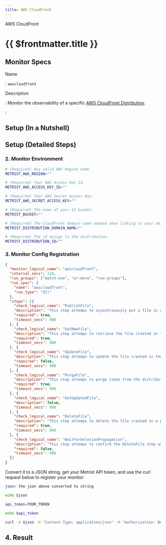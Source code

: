 ```yaml
---
title: AWS CloudFront
---
```


AWS CloudFront

# {{ $frontmatter.title }}

## Monitor Specs

Name

: `awscloudfront`

Description

: Monitor the observability of a specific [AWS CloudFront Distribution](https://aws.amazon.com/cloudfront/).

: &nbsp;

## Setup (In a Nutshell)

<!--@include: /parts/setup-in-a-nutshell.md-->

## Setup (Detailed Steps)

<!--@include: /parts/setup-detailed-steps-pre-requisites.md-->

### 2. Monitor Environment

<!--@include: /parts/setup-detailed-steps-2-monitor-configuration.md-->

```sh
# (Required) Any valid AWS Region name.
METRIST_AWS_REGION=""

# (Required) Your AWS Access Key Id.
METRIST_AWS_ACCESS_KEY_ID=""

# (Required) Your AWS Secret Access Key.
METRIST_AWS_SECRET_ACCESS_KEY=""

# (Required) The name of your S3 bucket.
METRIST_BUCKET=""

# (Required) The CloudFront domain name needed when linking to your objects.
METRIST_DISTRIBUTION_DOMAIN_NAME=""

# (Required) The id assign to the distribution.
METRIST_DISTRIBUTION_ID=""
```

### 3. Monitor Config Registration

<!--@include: /parts/setup-detailed-steps-3-monitor-registration.md-->

```json
{
  "monitor_logical_name": "awscloudfront",
  "interval_secs": 120,
  "run_groups": ["match-one", "or-more", "run-groups"],
  "run_spec": {
    "name": "awscloudfront",
    "run_type": "dll"
  },
  "steps": [{
    "check_logical_name": "PublishFile",
    "description": "This step attemps to asynchronously put a file in an S3 bucket.",
    "required": true,
    "timeout_secs": 900
  }, {
    "check_logical_name": "GetNewFile",
    "description": "This step attemps to retrieve the file created in the previous step.",
    "required": true,
    "timeout_secs": 900
  }, {
    "check_logical_name": "UpdateFile",
    "description": "This step attemps to update the file created in the previous step.",
    "required": false,
    "timeout_secs": 900
  }, {
    "check_logical_name": "PurgeFile",
    "description": "This step attemps to purge items from the distribution.",
    "required": true,
    "timeout_secs": 900
  }, {
    "check_logical_name": "GetUpdatedFile",
    "description": false,
    "timeout_secs": 900
  }, {
    "check_logical_name": "DeleteFile",
    "description": "This step attemps to delete the file created in a previous step.",
    "required": true,
    "timeout_secs": 900
  }, {
    "check_logical_name": "WaitForDeletionPropagation",
    "description": "This step attemps to confirm the DeleteFile step was successful.",
    "required": false,
    "timeout_secs": 900
  }]
}
```

Convert it to a JSON string, get your Metrist API token, and use the curl request below to register your monitor:

```sh
json= the json above converted to string

echo $json

api_token=YOUR_TOKEN

echo $api_token

curl -d $json -H "Content-Type: application/json" -H "Authorization: Bearer $api_token" 'https://app.metrist.io/api/v0/monitor-config'

```

<!--@include: /parts/setup-detailed-steps-3-monitor-registration-api-tip.md-->

<!--@include: /parts/setup-detailed-steps-3-monitor-registration-stdout.md-->

## 4. Result

<!--@include: /parts/setup-detailed-steps-4-result.md-->